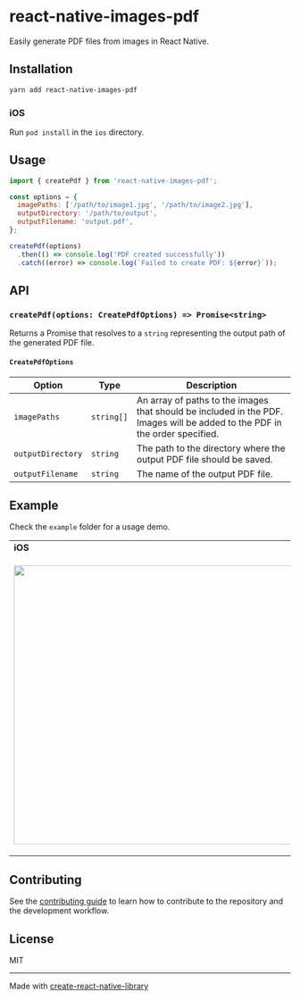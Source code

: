 # react-native-images-pdf

Easily generate PDF files from images in React Native.

## Installation

```sh
yarn add react-native-images-pdf
```

### iOS

Run `pod install` in the `ios` directory.

## Usage

```javascript
import { createPdf } from 'react-native-images-pdf';

const options = {
  imagePaths: ['/path/to/image1.jpg', '/path/to/image2.jpg'],
  outputDirectory: '/path/to/output',
  outputFilename: 'output.pdf',
};

createPdf(options)
  .then(() => console.log('PDF created successfully'))
  .catch((error) => console.log(`Failed to create PDF: ${error}`));
```

## API

### `createPdf(options: CreatePdfOptions) => Promise<string>`

Returns a Promise that resolves to a `string` representing the output path of the generated PDF file.

#### `CreatePdfOptions`

| Option | Type | Description |
| --- | --- | --- |
| `imagePaths` | `string[]` | An array of paths to the images that should be included in the PDF. Images will be added to the PDF in the order specified. |
| `outputDirectory` | `string` | The path to the directory where the output PDF file should be saved. |
| `outputFilename` | `string` | The name of the output PDF file. |

## Example

Check the `example` folder for a usage demo.
<table>
  <tr><td><strong>iOS</strong></td><td><strong>Android</strong></td></tr>
  <tr>
    <td><p align="center"><img src="/docs/example-ios.gif" height="500"></p></td>
    <td><p align="center"><img src="/docs/example-android.gif" height="500"></p></td>
  </tr>
</table>

## Contributing

See the [contributing guide](CONTRIBUTING.md) to learn how to contribute to the repository and the development workflow.

## License

MIT

---

Made with [create-react-native-library](https://github.com/callstack/react-native-builder-bob)
